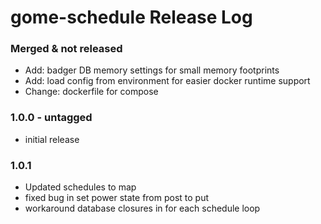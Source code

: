 # gome-schedule Release Log

### Merged & not released
- Add: badger DB memory settings for small memory footprints
- Add: load config from environment for easier docker runtime support
- Change: dockerfile for compose

### 1.0.0 - untagged
* initial release

### 1.0.1
* Updated schedules to map
* fixed bug in set power state from post to put
* workaround database closures in for each schedule loop